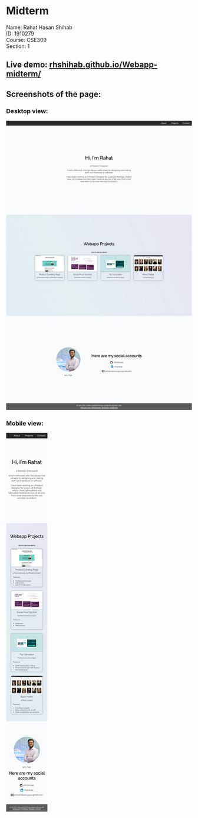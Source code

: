 # Midterm

Name: Rahat Hasan Shihab <br>
ID: 1910279 <br>
Course: CSE309 <br>
Section: 1 <br>

## Live demo: [rhshihab.github.io/Webapp-midterm/](https://rhshihab.github.io/Webapp-midterm/)

## Screenshots of the page:

### Desktop view:
![](snapshots/desktop.png)

### Mobile view:
![](snapshots/mobile.png)